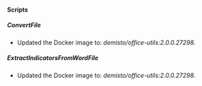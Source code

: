 
#### Scripts
##### ConvertFile
- Updated the Docker image to: *demisto/office-utils:2.0.0.27298*.
##### ExtractIndicatorsFromWordFile
- Updated the Docker image to: *demisto/office-utils:2.0.0.27298*.
